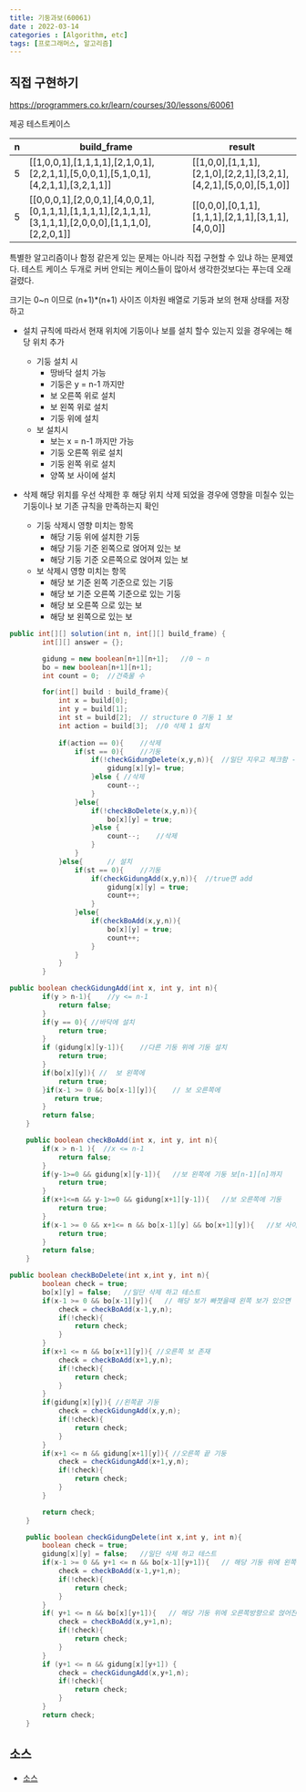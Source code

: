```yaml
---
title: 기둥과보(60061)
date : 2022-03-14
categories : [Algorithm, etc]
tags: [프로그래머스, 알고리즘]
---
```


## 직접 구현하기
https://programmers.co.kr/learn/courses/30/lessons/60061

제공 테스트케이스

|n	|build_frame	|result|
|----|----|---|
|5	|[[1,0,0,1],[1,1,1,1],[2,1,0,1],[2,2,1,1],[5,0,0,1],[5,1,0,1],[4,2,1,1],[3,2,1,1]]	|[[1,0,0],[1,1,1],[2,1,0],[2,2,1],[3,2,1],[4,2,1],[5,0,0],[5,1,0]]|
|5	|[[0,0,0,1],[2,0,0,1],[4,0,0,1],[0,1,1,1],[1,1,1,1],[2,1,1,1],[3,1,1,1],[2,0,0,0],[1,1,1,0],[2,2,0,1]]|[[0,0,0],[0,1,1],[1,1,1],[2,1,1],[3,1,1],[4,0,0]]|

특별한 알고리즘이나 함정 같은게 있는 문제는 아니라 직접 구현할 수 있냐 하는 문제였다.
테스트 케이스 두개로 커버 안되는 케이스들이 많아서 생각한것보다는 푸는데 오래걸렸다.

크기는 0~n 이므로 (n+1)*(n+1) 사이즈 이차원 배열로 기둥과 보의 현재 상태를 저장하고 

* 설치
규칙에 따라서 현재 위치에 기둥이나 보를 설치 할수 있는지
있을 경우에는 해당 위치 추가
  * 기둥 설치 시 
    * 땅바닥 설치 가능
    * 기둥은 y = n-1 까지만
    * 보 오른쪽 위로 설치
    * 보 왼쪽 위로 설치
    * 기둥 위에 설치
  * 보 설치시
    * 보는 x = n-1 까지만 가능
    * 기둥 오른쪽 위로 설치
    * 기둥 왼쪽 위로 설치
    * 양쪽 보 사이에 설치

* 삭제
해당 위치를 우선 삭제한 후 해당 위치 삭제 되었을 경우에 영향을 미칠수 있는 기둥이나 보 기존 규칙을 만족하는지 확인
  * 기둥 삭제시 영향 미치는 항목
    * 해당 기둥 위에 설치한 기둥
    * 해당 기둥 기준 왼쪽으로 얹어져 있는 보
    * 해당 기둥 기준 오른쪽으로 얹어져 있는 보
  * 보 삭제시 영향 미치는 항목
    * 해당 보 기준 왼쪽 기준으로 있는 기둥
    * 해당 보 기준 오른쪽 기준으로 있는 기둥
    * 해당 보 오른쪽 으로 있는 보
    * 해당 보 왼쪽으로 있는 보

```java
public int[][] solution(int n, int[][] build_frame) {
        int[][] answer = {};

        gidung = new boolean[n+1][n+1];   //0 ~ n
        bo = new boolean[n+1][n+1];
        int count = 0;  //건축물 수

        for(int[] build : build_frame){
            int x = build[0];
            int y = build[1];
            int st = build[2];  // structure 0 기둥 1 보
            int action = build[3];  //0 삭제 1 설치
    
            if(action == 0){    //삭제
                if(st == 0){    //기둥
                    if(!checkGidungDelete(x,y,n)){  //일단 지우고 체크함 - false 지우면 안됨 다시 추가
                        gidung[x][y]= true;
                    }else { //삭제
                        count--;
                    }
                }else{
                    if(!checkBoDelete(x,y,n)){
                        bo[x][y] = true;
                    }else {
                        count--;    //삭제
                    }
                }
            }else{      // 설치
                if(st == 0){    //기둥
                    if(checkGidungAdd(x,y,n)){  //true면 add
                        gidung[x][y] = true;
                        count++;
                    }
                }else{
                    if(checkBoAdd(x,y,n)){
                        bo[x][y] = true;
                        count++;
                    }
                }
            }
        }
```

```java
public boolean checkGidungAdd(int x, int y, int n){
        if(y > n-1){    //y <= n-1
            return false;
        }
        if(y == 0){ //바닥에 설치
            return true;
        }
        if (gidung[x][y-1]){    //다른 기둥 위에 기둥 설치
            return true;
        }
        if(bo[x][y]){ //  보 왼쪽에
            return true;
        }if(x-1 >= 0 && bo[x-1][y]){    // 보 오른쪽에
           return true;
        }
        return false;
    }

    public boolean checkBoAdd(int x, int y, int n){
        if(x > n-1 ){  //x <= n-1
            return false;
        }
        if(y-1>=0 && gidung[x][y-1]){   //보 왼쪽에 기둥 보[n-1][n]까지
            return true;
        }
        if(x+1<=n && y-1>=0 && gidung[x+1][y-1]){   //보 오른쪽에 기둥
            return true;
        }
        if(x-1 >= 0 && x+1<= n && bo[x-1][y] && bo[x+1][y]){   //보 사이에  0~n까지 가능
            return true;
        }
        return false;
    }
```

```java
public boolean checkBoDelete(int x,int y, int n){
        boolean check = true;
        bo[x][y] = false;   //일단 삭제 하고 테스트
        if(x-1 >= 0 && bo[x-1][y]){   // 해당 보가 빠졋을때 왼쪽 보가 있으면
            check = checkBoAdd(x-1,y,n);
            if(!check){
                return check;
            }
        }
        if(x+1 <= n && bo[x+1][y]){ //오른쪽 보 존재
            check = checkBoAdd(x+1,y,n);
            if(!check){
                return check;
            }
        }
        if(gidung[x][y]){ //왼쪽끝 기둥
            check = checkGidungAdd(x,y,n);
            if(!check){
                return check;
            }
        }
        if(x+1 <= n && gidung[x+1][y]){ //오른쪽 끝 기둥
            check = checkGidungAdd(x+1,y,n);
            if(!check){
                return check;
            }
        }

        return check;
    }

    public boolean checkGidungDelete(int x,int y, int n){
        boolean check = true;
        gidung[x][y] = false;   //일단 삭제 하고 테스트
        if(x-1 >= 0 && y+1 <= n && bo[x-1][y+1]){   // 해당 기둥 위에 왼쪽방향으로 얹어진 보
            check = checkBoAdd(x-1,y+1,n);
            if(!check){
                return check;
            }
        }
        if( y+1 <= n && bo[x][y+1]){   // 해당 기둥 위에 오른쪽방향으로 얹어진 보
            check = checkBoAdd(x,y+1,n);
            if(!check){
                return check;
            }
        }
        if (y+1 <= n && gidung[x][y+1]) {
            check = checkGidungAdd(x,y+1,n);
            if(!check){
                return check;
            }
        }
        return check;
    }
```


## 소스
- [소스](https://github.com/hyunhyun/Hyun_Algorithm/blob/master/AlgoPractice/src/etc/GidungBo.java)
